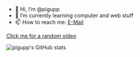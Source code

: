 - 👋 Hi, I’m @pigupp
- 🌱 I’m currently learning computer and web stuff
- 📫 How to reach me: [E-Mail](mailto:6crxdrzwh@relay.firefox.com)

[Click me for a random video](https://pigupp.github.io/random-video/)

![pigupp's GitHub stats](https://github-readme-stats.vercel.app/api?username=pigupp&show_icons=true&theme=dracula&bg_color=00000000)

<!---
pigupp/pigupp is a ✨ special ✨ repository because its `README.md` (this file) appears on your GitHub profile.
You can click the Preview link to take a look at your changes.
--->
